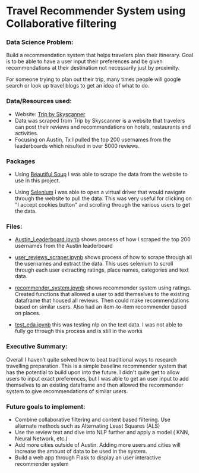 # Travel Recommender System using Collaborative filtering

### Data Science Problem:
Build a recommendation system that helps travelers plan their itinerary. Goal is to be able to have a user input their preferences and be given recommendations at their destination not necessarily just by proximity.

For someone trying to plan out their trip, many times people will google search or look up travel blogs to get an idea of what to do.

### Data/Resources used:
- Website: [Trip by Skyscanner](https://www.trip.skyscanner.com/)
- Data was scraped from Trip by Skyscanner is a website that travelers can post their reviews and recommendations on hotels, restaurants and activities.
- Focusing on Austin, Tx I pulled the top 200 usernames from the leaderboards which resulted in over 5000 reviews.

### Packages
- Using [Beautiful Soup](https://pypi.org/project/beautifulsoup4/) I was able to scrape the data from the website to use in this project.

- Using [Selenium](https://www.seleniumhq.org/) I was able to open a virtual driver that would navigate through the website to pull the data. This was very useful for clicking on "I accept cookies button" and scrolling through the various users to get the data.

### Files:
- [Austin_Leaderboard.ipynb](https://github.com/aL1asWIN/Travel-Recommender-System-using-collaborative-filtering/blob/master/Austin_Leaderboard.ipynb) shows process of how I scraped the top 200 usernames from the Austin leaderboard
- [user_reviews_scraper.ipynb](https://github.com/aL1asWIN/Travel-Recommender-System-using-collaborative-filtering/blob/master/user_reviews_scraper.ipynb) shows process of how to scrape through all the usernames and extract the data. This uses selenium to scroll through each user extracting ratings, place names, categories and text data.
- [recommender_system.ipynb](https://github.com/aL1asWIN/Travel-Recommender-System-using-collaborative-filtering/blob/master/recommender_system.ipynb) shows recommender system using ratings. Created functions that allowed a user to add themselves to the existing dataframe that housed all reviews. Then could make recommendations based on similar users. Also had an item-to-item recommender based on places.

- [test_eda.ipynb](https://github.com/aL1asWIN/Travel-Recommender-System-using-collaborative-filtering/blob/master/test_eda.ipynb) this was testing nlp on the text data. I was not able to fully go through this process and is still in the works


### Executive Summary:
Overall I haven’t quite solved how to beat traditional ways to research travelling preparation. This is a simple baseline recommender system that has the potential to build upon into the future. I didn't quite get to allow users to input exact preferences, but I was able to get an user input to add themselves to an existing dataframe and then allowed the recommender system to give recommendations of similar users.

### Future goals to implement:
- Combine collaborative filtering and content based filtering. Use alternate methods such as Alternating Least Squares 
(ALS)
- Use the review text and dive into NLP further and apply a model ( KNN, Neural Network, etc.)
- Add more cities outside of Austin. Adding more users and cities will increase the amount of data to be used in the system.
- Build a web app through Flask to display an user interactive recommender system
